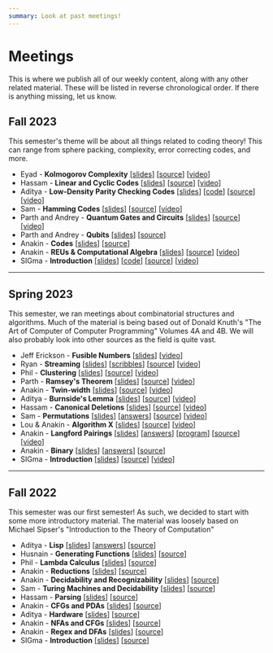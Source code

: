 ```yaml
---
summary: Look at past meetings!
---
```


# Meetings

This is where we publish all of our weekly content, along with any other related material. These will be listed in reverse chronological order. If there is anything missing, let us know.

## Fall 2023

This semester's theme will be about all things related to coding theory! This can range from sphere packing, complexity, error correcting codes, and more.

- Eyad - **Kolmogorov Complexity** [[slides](https://cstheory.org/meetings/fa23/kolmogorov/slides.pdf)] [[source](https://github.com/SIGma-UIUC/meetings/tree/main/FA23/8-Kolmogorov/slides)] [[video](https://youtu.be/WaAzDz81veY)]
- Hassam - **Linear and Cyclic Codes** [[slides](https://cstheory.org/meetings/fa23/linear/slides.pdf)] [[source](https://github.com/SIGma-UIUC/meetings/tree/main/FA23/7-linear/slides)] [[video](https://youtu.be/86HIBRwTY1I)]
- Aditya - **Low-Density Parity Checking Codes** [[slides](https://cstheory.org/meetings/fa23/ldpc/slides.pdf)] [[code](https://github.com/SIGma-UIUC/meetings/tree/main/FA23/6-LDPC/code)] [[source](https://github.com/SIGma-UIUC/meetings/tree/main/FA23/6-LDPC/slides)] [[video](https://youtu.be/Zn_FiBI75-o)]
- Sam - **Hamming Codes** [[slides](https://cstheory.org/meetings/fa23/hamming/slides.pdf)] [[source](https://github.com/SIGma-UIUC/meetings/tree/main/FA23/5-Hamming/slides)] [[video](https://youtu.be/8v_2eXnImoE)]
- Parth and Andrey - **Quantum Gates and Circuits** [[slides](https://cstheory.org/meetings/fa23/qit_2/slides.pdf)] [[source](https://github.com/SIGma-UIUC/meetings/tree/main/FA23/3-QIT\_2/slides)] [[video](https://youtu.be/MyJRl9KkFxg)]
- Parth and Andrey - **Qubits** [[slides](https://cstheory.org/meetings/fa23/qit_1/slides.pdf)] [[source](https://github.com/SIGma-UIUC/meetings/tree/main/FA23/3-QIT\_1/slides)]
- Anakin - **Codes** [[slides](https://cstheory.org/meetings/fa23/codes/slides.pdf)] [[source](https://github.com/SIGma-UIUC/meetings/tree/main/FA23/2-codes/slides)]
- Anakin - **REUs & Computational Algebra** [[slides](https://cstheory.org/meetings/fa23/reu/slides.pdf)] [[source](https://github.com/SIGma-UIUC/meetings/tree/main/FA23/0-introduction/slides)] [[video](https://youtu.be/ACsIm7hPOIM)]
- SIGma - **Introduction** [[slides](https://cstheory.org/meetings/fa23/zeckendorf/slides.pdf)] [[code](https://github.com/SIGma-UIUC/meetings/tree/main/FA23/0-introduction/code)] [[source](https://github.com/SIGma-UIUC/meetings/tree/main/FA23/0-introduction/slides)] [[video](https://youtu.be/fA4bHxMUAj8)]

___

## Spring 2023

This semester, we ran meetings about combinatorial structures and algorithms. Much of the material is being based out of Donald Knuth's "The Art of Computer of Computer Programming" Volumes 4A and 4B. We will also probably look into other sources as the field is quite vast.

- Jeff Erickson - **Fusible Numbers** [[slides](https://jeffe.cs.illinois.edu/pubs/talks/fusible-SIGMA.pdf)] [[video](https://mediaspace.illinois.edu/media/t/1_24815pcd)]
- Ryan - **Streaming** [[slides](https://cstheory.org/meetings/sp23/streaming/slides.pdf)] [[scribbles](https://cstheory.org/meetings/sp23/streaming/scribbles.pdf)]  [[source](https://github.com/SIGma-UIUC/meetings/tree/main/SP23/11-streaming)] [[video](https://youtu.be/UC7PQozcNW0)]
- Phil - **Clustering** [[slides](https://cstheory.org/meetings/sp23/clustering/slides.pdf)] [[source](https://github.com/SIGma-UIUC/meetings/tree/main/SP23/10-clustering)] [[video](https://youtu.be/cyqnIqTe-Cs)]
- Parth - **Ramsey's Theorem** [[slides](https://cstheory.org/meetings/sp23/ramsey/slides.pdf)] [[source](https://github.com/SIGma-UIUC/meetings/tree/main/SP23/9-ramsey)] [[video](https://youtu.be/AOX9m8ZeQE8)]
- Anakin - **Twin-width** [[slides](https://cstheory.org/meetings/sp23/twin_width/slides.pdf)] [[source](https://github.com/SIGma-UIUC/meetings/tree/main/SP23/8-twin_width)] [[video](https://youtu.be/m-QOci6iNKc)]
- Aditya - **Burnside's Lemma** [[slides](https://cstheory.org/meetings/sp23/burnsides/slides.pdf)] [[source](https://github.com/SIGma-UIUC/meetings/tree/main/SP23/)] [[video](https://youtu.be/NLCyCX3aZyI)]
- Hassam - **Canonical Deletions** [[slides](https://cstheory.org/meetings/sp23/canonical_deletions/slides.pdf)] [[source](https://github.com/SIGma-UIUC/meetings/tree/main/SP23/6-canonical_deletions)] [[video](https://youtu.be/A3ppoyaN-q4)]
- Sam - **Permutations** [[slides](https://cstheory.org/meetings/sp23/permutations/slides.pdf)] [[answers](https://www.cstheory.org/meetings/sp23/permutations/answers.pdf)] [[source](https://github.com/SIGma-UIUC/meetings/tree/main/SP23/5-permutations)] [[video](https://youtu.be/UO-3KTYDXbM)]
- Lou & Anakin - **Algorithm X** [[slides](https://cstheory.org/meetings/sp23/algorithm_x/slides.pdf)] [[source](https://github.com/SIGma-UIUC/meetings/tree/main/SP23/4-algorithm_x)] [[video](https://youtu.be/iv6pB4WCFIo)]
- Anakin - **Langford Pairings** [[slides](https://cstheory.org/meetings/sp23/langford/slides.pdf)] [[answers](https://cstheory.org/meetings/sp23/langford/answers.pdf)] [[program](https://github.com/SIGma-UIUC/meetings/blob/main/SP23/3-langford/langford_pairing.py)] [[source](https://github.com/SIGma-UIUC/meetings/tree/main/SP23/3-langford)] [[video](https://youtu.be/-ryG_ClEeXQ)]
- Anakin - **Binary** [[slides](https://cstheory.org/meetings/sp23/binary/slides.pdf)] [[answers](https://cstheory.org/meetings/sp23/binary/answers.pdf)] [[source](https://github.com/SIGma-UIUC/meetings/tree/main/SP23/2-binary)]
- SIGma - **Introduction** [[slides](https://cstheory.org/meetings/sp23/fibonacci/slides.pdf)] [[source](https://github.com/SIGma-UIUC/meetings/tree/main/SP23/1-introduction)] [[video](https://youtu.be/OlY3TQIjAZ4)]

___

## Fall 2022

This semester was our first semester! As such, we decided to start with some more introductory material. The material was loosely based on Michael Sipser's "Introduction to the Theory of Computation"

- Aditya - **Lisp** [[slides](https://cstheory.org/meetings/fa22/lisp/slides.pdf)] [[answers](https://cstheory.org/meetings/fa22/lisp/answers.pdf)] [[source](https://github.com/SIGma-UIUC/meetings/tree/main/FA22/12-lisp)]
- Husnain - **Generating Functions** [[slides](https://cstheory.org/meetings/fa22/generating_functions/slides.pdf)] [[source](https://github.com/SIGma-UIUC/meetings/tree/main/FA22/11-generating_functions)]
- Phil - **Lambda Calculus** [[slides](https://cstheory.org/meetings/fa22/lambda_calc/slides.pdf)] [[source](https://github.com/SIGma-UIUC/meetings/tree/main/FA22/10-lambda_calc)]
- Anakin - **Reductions** [[slides](https://cstheory.org/meetings/fa22/reductions/slides.pdf)] [[source](https://github.com/SIGma-UIUC/meetings/tree/main/FA22/9-reductions)]
- Anakin - **Decidability and Recognizability** [[slides](https://cstheory.org/meetings/fa22/decidability_and_recognizability/slides.pdf)] [[source](https://github.com/SIGma-UIUC/meetings/tree/main/FA22/8-decidability_and_recognizability)]
- Sam - **Turing Machines and Decidability** [[slides](https://cstheory.org/meetings/fa22/TMs_and_decidability/slides.pdf)] [[source](https://github.com/SIGma-UIUC/meetings/tree/main/FA22/7-TMs_and_decidability)]
- Hassam - **Parsing** [[slides](https://cstheory.org/meetings/fa22/parsing/slides.pdf)] [[source](https://github.com/SIGma-UIUC/meetings/tree/main/FA22/6-parsing)]
- Anakin - **CFGs and PDAs** [[slides](https://cstheory.org/meetings/fa22/CFGs_and_PDAs/slides.pdf)] [[source](https://github.com/SIGma-UIUC/meetings/tree/main/FA22/5-CFGs_and_PDAs)]
- Aditya - **Hardware** [[slides](https://cstheory.org/meetings/fa22/hardware/slides.pdf)] [[source](https://github.com/SIGma-UIUC/meetings/tree/main/FA22/4-hardware)]
- Anakin - **NFAs and CFGs** [[slides](https://cstheory.org/meetings/fa22/NFAs_and_CFGs/slides.pdf)] [[source](https://github.com/SIGma-UIUC/meetings/tree/main/FA22/3-NFAs_and_CFGs)]
- Anakin - **Regex and DFAs** [[slides](https://cstheory.org/meetings/fa22/regex_and_DFAs/slides.pdf)] [[source](https://github.com/SIGma-UIUC/meetings/tree/main/FA22/2-regex_and_DFAs)]
- SIGma - **Introduction** [[slides](https://cstheory.org/meetings/fa22/introduction/slides.pdf)] [[source](https://github.com/SIGma-UIUC/meetings/tree/main/FA22/1-introduction)]
